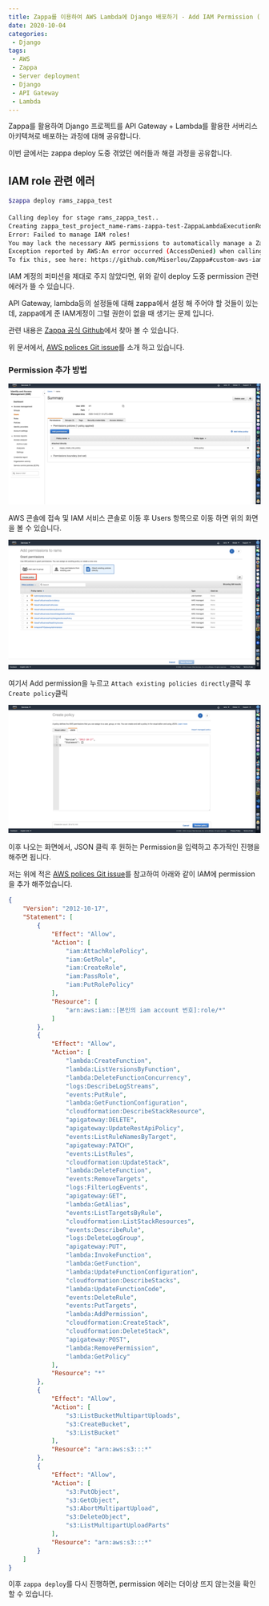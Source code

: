 ```yaml
---
title: Zappa를 이용하여 AWS Lambda에 Django 배포하기 - Add IAM Permission (2)
date: 2020-10-04
categories:
 - Django
tags:
 - AWS
 - Zappa
 - Server deployment
 - Django
 - API Gateway
 - Lambda
---
```


Zappa를 활용하여 Django 프로젝트를 API Gateway + Lambda를 활용한 서버리스 아키텍쳐로 배포하는 과정에 대해 공유합니다.    

이번 글에서는 zappa deploy 도중 겪었던 에러들과 해결 과정을 공유합니다. 

<!-- more -->

## IAM role 관련 에러

```bash
$zappa deploy rams_zappa_test

Calling deploy for stage rams_zappa_test..
Creating zappa_test_project_name-rams-zappa-test-ZappaLambdaExecutionRole IAM Role..
Error: Failed to manage IAM roles!
You may lack the necessary AWS permissions to automatically manage a Zappa execution role.
Exception reported by AWS:An error occurred (AccessDenied) when calling the CreateRole operation: User: arn:aws:iam::301412762219:user/rams is not authorized to perform: iam:CreateRole on resource: arn:aws:iam::301412762219:role/zappa_test_project_name-rams-zappa-test-ZappaLambdaExecutionRole
To fix this, see here: https://github.com/Miserlou/Zappa#custom-aws-iam-roles-and-policies-for-deployment
```

IAM 계정의 퍼미션을 제대로 주지 않았다면, 위와 같이 deploy 도중 permission 관련 에러가 뜰 수 있습니다.

API Gateway, lambda등의 설정들에 대해 zappa에서 설정 해 주어야 할 것들이 있는데, zappa에게 준 IAM계정이 그럴 권한이 없을 때 생기는 문제 입니다. 

관련 내용은 [Zappa 공식 Github](https://github.com/Miserlou/Zappa#using-custom-aws-iam-roles-and-policies)에서 찾아 볼 수 있습니다.

위 문서에서, [AWS polices Git issue](https://github.com/Miserlou/Zappa/issues/244)를 소개 하고 있습니다. 

### Permission 추가 방법 

![pic1.png](/assets/images/posts/2020-10-04-django-zappa-permission/pic1.png)

AWS 콘솔에 접속 및 IAM 서비스 콘솔로 이동 후 Users 항목으로 이동 하면 위의 화면을 볼 수 있습니다. 

![pic2.png](/assets/images/posts/2020-10-04-django-zappa-permission/pic2.png)

여기서 Add permission을 누르고 `Attach existing policies directly`클릭 후 `Create policy`클릭 

![pic3.png](/assets/images/posts/2020-10-04-django-zappa-permission/pic3.png)

이후 나오는 화면에서, JSON 클릭 후 원하는 Permission을 입력하고 추가적인 진행을 해주면 됩니다. 

저는 위에 적은 [AWS polices Git issue](https://github.com/Miserlou/Zappa/issues/244)를 참고하여 아래와 같이 IAM에 permission을 추가 해주었습니다. 

```JSON
{
    "Version": "2012-10-17",
    "Statement": [
        {
            "Effect": "Allow",
            "Action": [
                "iam:AttachRolePolicy",
                "iam:GetRole",
                "iam:CreateRole",
                "iam:PassRole",
                "iam:PutRolePolicy"
            ],
            "Resource": [
                "arn:aws:iam::[본인의 iam account 번호]:role/*"
            ]
        },
        {
            "Effect": "Allow",
            "Action": [
                "lambda:CreateFunction",
                "lambda:ListVersionsByFunction",
                "lambda:DeleteFunctionConcurrency",
                "logs:DescribeLogStreams",
                "events:PutRule",
                "lambda:GetFunctionConfiguration",
                "cloudformation:DescribeStackResource",
                "apigateway:DELETE",
                "apigateway:UpdateRestApiPolicy",
                "events:ListRuleNamesByTarget",
                "apigateway:PATCH",
                "events:ListRules",
                "cloudformation:UpdateStack",
                "lambda:DeleteFunction",
                "events:RemoveTargets",
                "logs:FilterLogEvents",
                "apigateway:GET",
                "lambda:GetAlias",
                "events:ListTargetsByRule",
                "cloudformation:ListStackResources",
                "events:DescribeRule",
                "logs:DeleteLogGroup",
                "apigateway:PUT",
                "lambda:InvokeFunction",
                "lambda:GetFunction",
                "lambda:UpdateFunctionConfiguration",
                "cloudformation:DescribeStacks",
                "lambda:UpdateFunctionCode",
                "events:DeleteRule",
                "events:PutTargets",
                "lambda:AddPermission",
                "cloudformation:CreateStack",
                "cloudformation:DeleteStack",
                "apigateway:POST",
                "lambda:RemovePermission",
                "lambda:GetPolicy"
            ],
            "Resource": "*"
        },
        {
            "Effect": "Allow",
            "Action": [
                "s3:ListBucketMultipartUploads",
                "s3:CreateBucket",
                "s3:ListBucket"
            ],
            "Resource": "arn:aws:s3:::*"
        },
        {
            "Effect": "Allow",
            "Action": [
                "s3:PutObject",
                "s3:GetObject",
                "s3:AbortMultipartUpload",
                "s3:DeleteObject",
                "s3:ListMultipartUploadParts"
            ],
            "Resource": "arn:aws:s3:::*"
        }
    ]
}
```

이후 `zappa deploy`를 다시 진행하면, permission 에러는 더이상 뜨지 않는것을 확인 할 수 있습니다. 
